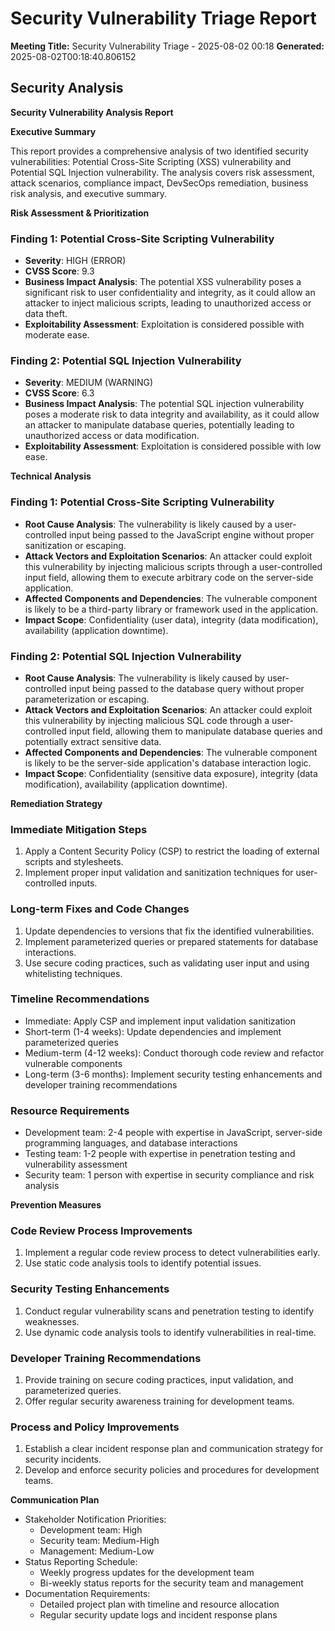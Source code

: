 # Security Vulnerability Triage Report

**Meeting Title:** Security Vulnerability Triage - 2025-08-02 00:18
**Generated:** 2025-08-02T00:18:40.806152

## Security Analysis

**Security Vulnerability Analysis Report**

**Executive Summary**

This report provides a comprehensive analysis of two identified security vulnerabilities: Potential Cross-Site Scripting (XSS) vulnerability and Potential SQL Injection vulnerability. The analysis covers risk assessment, attack scenarios, compliance impact, DevSecOps remediation, business risk analysis, and executive summary.

**Risk Assessment & Prioritization**

### Finding 1: Potential Cross-Site Scripting Vulnerability

* **Severity**: HIGH (ERROR)
* **CVSS Score**: 9.3
* **Business Impact Analysis**: The potential XSS vulnerability poses a significant risk to user confidentiality and integrity, as it could allow an attacker to inject malicious scripts, leading to unauthorized access or data theft.
* **Exploitability Assessment**: Exploitation is considered possible with moderate ease.

### Finding 2: Potential SQL Injection Vulnerability

* **Severity**: MEDIUM (WARNING)
* **CVSS Score**: 6.3
* **Business Impact Analysis**: The potential SQL injection vulnerability poses a moderate risk to data integrity and availability, as it could allow an attacker to manipulate database queries, potentially leading to unauthorized access or data modification.
* **Exploitability Assessment**: Exploitation is considered possible with low ease.

**Technical Analysis**

### Finding 1: Potential Cross-Site Scripting Vulnerability

* **Root Cause Analysis**: The vulnerability is likely caused by a user-controlled input being passed to the JavaScript engine without proper sanitization or escaping.
* **Attack Vectors and Exploitation Scenarios**: An attacker could exploit this vulnerability by injecting malicious scripts through a user-controlled input field, allowing them to execute arbitrary code on the server-side application.
* **Affected Components and Dependencies**: The vulnerable component is likely to be a third-party library or framework used in the application.
* **Impact Scope**: Confidentiality (user data), integrity (data modification), availability (application downtime).

### Finding 2: Potential SQL Injection Vulnerability

* **Root Cause Analysis**: The vulnerability is likely caused by user-controlled input being passed to the database query without proper parameterization or escaping.
* **Attack Vectors and Exploitation Scenarios**: An attacker could exploit this vulnerability by injecting malicious SQL code through a user-controlled input field, allowing them to manipulate database queries and potentially extract sensitive data.
* **Affected Components and Dependencies**: The vulnerable component is likely to be the server-side application's database interaction logic.
* **Impact Scope**: Confidentiality (sensitive data exposure), integrity (data modification), availability (application downtime).

**Remediation Strategy**

### Immediate Mitigation Steps

1. Apply a Content Security Policy (CSP) to restrict the loading of external scripts and stylesheets.
2. Implement proper input validation and sanitization techniques for user-controlled inputs.

### Long-term Fixes and Code Changes

1. Update dependencies to versions that fix the identified vulnerabilities.
2. Implement parameterized queries or prepared statements for database interactions.
3. Use secure coding practices, such as validating user input and using whitelisting techniques.

### Timeline Recommendations

* Immediate: Apply CSP and implement input validation sanitization
* Short-term (1-4 weeks): Update dependencies and implement parameterized queries
* Medium-term (4-12 weeks): Conduct thorough code review and refactor vulnerable components
* Long-term (3-6 months): Implement security testing enhancements and developer training recommendations

### Resource Requirements

* Development team: 2-4 people with expertise in JavaScript, server-side programming languages, and database interactions
* Testing team: 1-2 people with expertise in penetration testing and vulnerability assessment
* Security team: 1 person with expertise in security compliance and risk analysis

**Prevention Measures**

### Code Review Process Improvements

1. Implement a regular code review process to detect vulnerabilities early.
2. Use static code analysis tools to identify potential issues.

### Security Testing Enhancements

1. Conduct regular vulnerability scans and penetration testing to identify weaknesses.
2. Use dynamic code analysis tools to identify vulnerabilities in real-time.

### Developer Training Recommendations

1. Provide training on secure coding practices, input validation, and parameterized queries.
2. Offer regular security awareness training for development teams.

### Process and Policy Improvements

1. Establish a clear incident response plan and communication strategy for security incidents.
2. Develop and enforce security policies and procedures for development teams.

**Communication Plan**

* Stakeholder Notification Priorities:
  * Development team: High
  * Security team: Medium-High
  * Management: Medium-Low
* Status Reporting Schedule:
  * Weekly progress updates for the development team
  * Bi-weekly status reports for the security team and management
* Documentation Requirements:
  * Detailed project plan with timeline and resource allocation
  * Regular security update logs and incident response plans